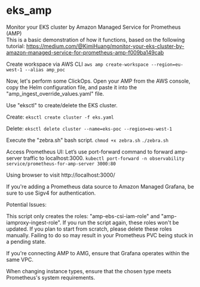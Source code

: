 # eks_amp
Monitor your EKS cluster by Amazon Managed Service for Prometheus (AMP)  
This is a basic demonstration of how it functions, based on the following tutorial:
https://medium.com/@KimiHuang/monitor-your-eks-cluster-by-amazon-managed-service-for-prometheus-amp-f009ba149cab

Create workspace via AWS CLI
```aws amp create-workspace --region=eu-west-1 --alias amp_poc```



Now, let's perform some ClickOps. Open your AMP from the AWS console, copy the Helm configuration file, and paste it into the "amp_ingest_override_values.yaml" file.

Use "eksctl" to create/delete the EKS cluster.

Create:
```eksctl create cluster -f eks.yaml```

Delete:
```eksctl delete cluster --name=eks-poc --region=eu-west-1```


Execute the "zebra.sh" bash script.
```chmod +x zebra.sh```
```./zebra.sh```

Access Prometheus UI:
Let’s use port-forward command to forward amp-server traffic to localhost:3000.
```kubectl port-forward -n observability service/prometheus-for-amp-server 3000:80```

Using browser to visit http://localhost:3000/

If you're adding a Prometheus data source to Amazon Managed Grafana, be sure to use Sigv4 for authentication.

Potential Issues:

This script only creates the roles: "amp-ebs-csi-iam-role" and "amp-iamproxy-ingest-role". If you run the script again, these roles won't be updated. If you plan to start from scratch, please delete these roles manually. Failing to do so may result in your Prometheus PVC being stuck in a pending state.

If you're connecting AMP to AMG, ensure that Grafana operates within the same VPC.

When changing instance types, ensure that the chosen type meets Prometheus's system requirements.
